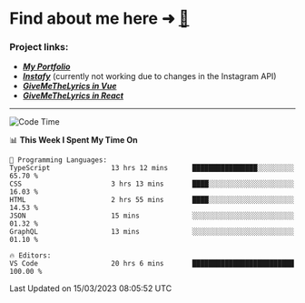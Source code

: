 # Find about me here ➜ [🧑](https://pauabella.dev)

### Project links:
- ***[My Portfolio](https://pauabella.dev)***
- ***[Instafy](https://instafy.me)*** (currently not working due to changes in the Instagram API)
- ***[GiveMeTheLyrics in Vue](https://lyrics.pauabella.dev)***
- ***[GiveMeTheLyrics in React](https://pauabella.dev/GiveMeTheLyrics)***

---
<!--START_SECTION:waka-->
![Code Time](http://img.shields.io/badge/Code%20Time-1%2C988%20hrs%2038%20mins-blue)

📊 **This Week I Spent My Time On** 

```text
💬 Programming Languages: 
TypeScript               13 hrs 12 mins      ████████████████░░░░░░░░░   65.70 % 
CSS                      3 hrs 13 mins       ████░░░░░░░░░░░░░░░░░░░░░   16.03 % 
HTML                     2 hrs 55 mins       ████░░░░░░░░░░░░░░░░░░░░░   14.53 % 
JSON                     15 mins             ░░░░░░░░░░░░░░░░░░░░░░░░░   01.32 % 
GraphQL                  13 mins             ░░░░░░░░░░░░░░░░░░░░░░░░░   01.10 % 

🔥 Editors: 
VS Code                  20 hrs 6 mins       █████████████████████████   100.00 % 
```


 Last Updated on 15/03/2023 08:05:52 UTC
<!--END_SECTION:waka-->
